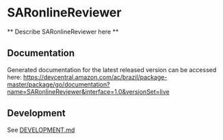 # SARonlineReviewer

** Describe SARonlineReviewer here **

## Documentation

Generated documentation for the latest released version can be accessed here:
https://devcentral.amazon.com/ac/brazil/package-master/package/go/documentation?name=SARonlineReviewer&interface=1.0&versionSet=live

## Development

See [DEVELOPMENT.md](./DEVELOPMENT.md)

